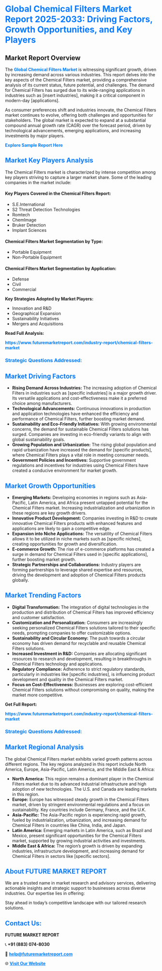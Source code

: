 <h1 style="color: #007BFF;">Global Chemical Filters Market Report 2025-2033: Driving Factors, Growth Opportunities, and Key Players</h1>

<section id="overview">
<h2>Market Report Overview</h2>
<p>The <a href="https://www.futuremarketreport.com/industry-report/chemical-filters-market" style="color: #007BFF; text-decoration: none;"><strong>Global Chemical Filters Market</strong></a> is witnessing significant growth, driven by increasing demand across various industries. This report delves into the key aspects of the Chemical Filters market, providing a comprehensive analysis of its current status, future potential, and challenges. The demand for Chemical Filters has surged due to its wide-ranging applications in industries such as [insert industries], making it a critical component in modern-day [applications].</p>
<p>As consumer preferences shift and industries innovate, the Chemical Filters market continues to evolve, offering both challenges and opportunities for stakeholders. The global market is expected to expand at a substantial compound annual growth rate (CAGR) over the forecast period, driven by technological advancements, emerging applications, and increasing investments by major players.</p>
</section>

<section id="overview">
<p><a href="https://www.futuremarketreport.com/request-sample/reportId=34156" style="color: #007BFF; text-decoration: none;"><strong>Explore Sample Report Here</strong></a></p>
</section>

<section id="key-players">
<h2 style="color: #007BFF;">Market Key Players Analysis</h2>
<p>The Chemical Filters market is characterized by intense competition among key players striving to capture a larger market share. Some of the leading companies in the market include:</p>
<h4>Key Players Covered in the Chemical Filters Report:</h4>
<ul><li>S.E.International</li><li>S2 Threat Detection Technologies</li><li>Romtech</li><li>ChemImage</li><li>Bruker Detection</li><li>Implant Sciences</li></ul>
<h4>Chemical Filters Market Segmentation by Type:</h4>
<ul><li>Portable Equipment</li><li>Non-Portable Equipment</li></ul>

<h4>Chemical Filters Market Segmentation by Application:</h4>
<ul><li>Defense</li><li>Civil</li><li>Commercial</li></ul>
<p><strong>Key Strategies Adopted by Market Players:</strong></p>
<ul>
<li>Innovation and R&D</li>
<li>Geographical Expansion</li>
<li>Sustainability Initiatives</li>
<li>Mergers and Acquisitions</li>
</ul>
</section>

<section>
<p><strong>Read Full Analysis: </strong></p><a href="https://www.futuremarketreport.com/industry-report/chemical-filters-market" style="color: #007BFF; text-decoration: none;"><strong>https://www.futuremarketreport.com/industry-report/chemical-filters-market</strong></a>
<h3 style="color: #007BFF;">Strategic Questions Addressed:</h3>
</section>

<section id="driving-factors">
<h2 style="color: #007BFF;">Market Driving Factors</h2>
<ul>
<li><strong>Rising Demand Across Industries:</strong> The increasing adoption of Chemical Filters in industries such as [specific industries] is a major growth driver. Its versatile applications and cost-effectiveness make it a preferred choice among manufacturers.</li>
<li><strong>Technological Advancements:</strong> Continuous innovations in production and application technologies have enhanced the efficiency and performance of Chemical Filters, further boosting market demand.</li>
<li><strong>Sustainability and Eco-Friendly Initiatives:</strong> With growing environmental concerns, the demand for sustainable Chemical Filters solutions has surged. Companies are investing in eco-friendly variants to align with global sustainability goals.</li>
<li><strong>Growing Population and Urbanization:</strong> The rising global population and rapid urbanization have increased the demand for [specific products], where Chemical Filters plays a vital role in meeting consumer needs.</li>
<li><strong>Government Policies and Incentives:</strong> Supportive government regulations and incentives for industries using Chemical Filters have created a conducive environment for market growth.</li>
</ul>
</section>

<section id="growth-opportunities">
<h2 style="color: #007BFF;">Market Growth Opportunities</h2>
<ul>
<li><strong>Emerging Markets:</strong> Developing economies in regions such as Asia-Pacific, Latin America, and Africa present untapped potential for the Chemical Filters market. Increasing industrialization and urbanization in these regions are key growth drivers.</li>
<li><strong>Innovative Product Development:</strong> Companies investing in R&D to create innovative Chemical Filters products with enhanced features and applications are likely to gain a competitive edge.</li>
<li><strong>Expansion into Niche Applications:</strong> The versatility of Chemical Filters allows it to be utilized in niche markets such as [specific niches], creating opportunities for growth and diversification.</li>
<li><strong>E-commerce Growth:</strong> The rise of e-commerce platforms has created a surge in demand for Chemical Filters used in [specific applications], further boosting market growth.</li>
<li><strong>Strategic Partnerships and Collaborations:</strong> Industry players are forming partnerships to leverage shared expertise and resources, driving the development and adoption of Chemical Filters products globally.</li>
</ul>
</section>

<section id="trending-factors">
<h2 style="color: #007BFF;">Market Trending Factors</h2>
<ul>
<li><strong>Digital Transformation:</strong> The integration of digital technologies in the production and distribution of Chemical Filters has improved efficiency and customer satisfaction.</li>
<li><strong>Customization and Personalization:</strong> Consumers are increasingly seeking personalized Chemical Filters solutions tailored to their specific needs, prompting companies to offer customizable options.</li>
<li><strong>Sustainability and Circular Economy:</strong> The push towards a circular economy has driven demand for recyclable and reusable Chemical Filters solutions.</li>
<li><strong>Increased Investment in R&D:</strong> Companies are allocating significant resources to research and development, resulting in breakthroughs in Chemical Filters technology and applications.</li>
<li><strong>Regulatory Compliance:</strong> Adherence to strict regulatory standards, particularly in industries like [specific industries], is influencing product development and quality in the Chemical Filters market.</li>
<li><strong>Focus on Cost-Effectiveness:</strong> Businesses are exploring cost-efficient Chemical Filters solutions without compromising on quality, making the market more competitive.</li>
</ul>
</section>

<section>
<p><strong>Get Full Report: </strong></p><a href="https://www.futuremarketreport.com/industry-report/chemical-filters-market" style="color: #007BFF; text-decoration: none;"><strong>https://www.futuremarketreport.com/industry-report/chemical-filters-market</strong></a>
<h3 style="color: #007BFF;">Strategic Questions Addressed:</h3>
</section>


<section id="regional-analysis">
<h2 style="color: #007BFF;">Market Regional Analysis</h2>
<p>The global Chemical Filters market exhibits varied growth patterns across different regions. The key regions analyzed in this report include North America, Europe, Asia-Pacific, Latin America, and the Middle East & Africa:</p>
<ul>
<li><strong>North America:</strong> This region remains a dominant player in the Chemical Filters market due to its advanced industrial infrastructure and high adoption of new technologies. The U.S. and Canada are leading markets in this region.</li>
<li><strong>Europe:</strong> Europe has witnessed steady growth in the Chemical Filters market, driven by stringent environmental regulations and a focus on sustainability. Key countries include Germany, France, and the U.K.</li>
<li><strong>Asia-Pacific:</strong> The Asia-Pacific region is experiencing rapid growth, fueled by industrialization, urbanization, and increasing demand for Chemical Filters in countries like China, India, and Japan.</li>
<li><strong>Latin America:</strong> Emerging markets in Latin America, such as Brazil and Mexico, present significant opportunities for the Chemical Filters market, supported by growing industrial activities and investments.</li>
<li><strong>Middle East & Africa:</strong> The region’s growth is driven by expanding industries, infrastructure development, and increasing demand for Chemical Filters in sectors like [specific sectors].</li>
</ul>
</section>

<footer>
<h2 style="color: #007BFF;">About FUTURE MARKET REPORT</h2>
<p>We are a trusted name in market research and advisory services, delivering actionable insights and strategic support to businesses across diverse industries. Our expertise lies in offering:</p>

<p>Stay ahead in today’s competitive landscape with our tailored research solutions.</p>

<h2 style="color: #007BFF;">Contact Us:</h2>
<p><strong>FUTURE MARKET REPORT</strong></p>
<p>📞 <strong>+91 (883) 074-8030</strong></p>
<p>📧 <strong><a href="mailto:help@futuremarketreport.com" style="color: #007BFF;">help@futuremarketreport.com</a></strong></p>
<p>🌐 <strong><a href="https://www.futuremarketreport.com/" style="color: #007BFF;">Visit Our Website</a></strong></p>
</footer>
